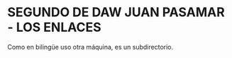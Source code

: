 # SEGUNDO DE DAW JUAN PASAMAR - LOS ENLACES

Como en bilingüe uso otra máquina, es un subdirectorio.
